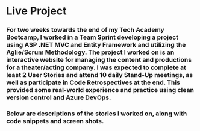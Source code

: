 # Live Project

### For two weeks towards the end of my Tech Academy Bootcamp, I worked in a Team Sprint developing a project using ASP .NET MVC and Entity Framework and utilizing the Aglie/Scrum Methodology. The project I worked on is an interactive website for managing the content and productions for a theater/acting company. I was expected to complete at least 2 User Stories and attend 10 daily Stand-Up meetings, as well as participate in Code Retrospectives at the end. This provided some real-world experience and practice using clean version control and Azure DevOps.

### Below are descriptions of the stories I worked on, along with code snippets and screen shots.
